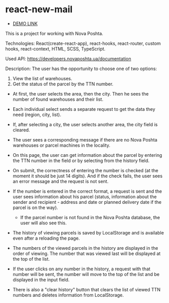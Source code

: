 # react-new-mail

- [DEMO LINK](https://svitlana-yudina.github.io/react-new-mail/)

This is a project for working with Nova Poshta.

Technologies:
React(create-react-app), react-hooks, react-router, custom hooks, react-context,
HTML, SCSS, TypeScript.

Used API: https://developers.novaposhta.ua/documentation

Description:
The user has the opportunity to choose one of two options:
1. View the list of warehouses.
2. Get the status of the parcel by the TTN number.

- At first, the user selects the area, then the city.
  Then he sees the number of found warehouses and their list.
- Each individual select sends a separate request 
  to get the data they need (region, city, list).
- If, after selecting a city, the user selects another area, 
  the city field is cleared.
- The user sees a corresponding message if there are no 
  Nova Poshta warehouses or parcel machines in the locality.


- On this page, the user can get information about 
  the parcel by entering the TTN number in the field or 
  by selecting from the history field.
- On submit, the correctness of entering the number is checked 
  (at the moment it should be just 14 digits). 
  And if the check fails, the user sees an error message and the request is not sent.
- If the number is entered in the correct format, a request is 
  sent and the user sees information about his parcel 
  (status, information about the sender and recipient - address 
  and date or planned delivery date if the parcel is on the way).
  - If the parcel number is not found in the Nova Poshta database, 
  the user will also see this.
- The history of viewing parcels is saved by LocalStorage 
  and is available even after a reloading the page.
- The numbers of the viewed parcels in the history are displayed 
  in the order of viewing. The number that was viewed last will be 
  displayed at the top of the list.
- If the user clicks on any number in the history, 
  a request with that number will be sent, the number will 
  move to the top of the list and be displayed in the input field.
- There is also a "clear history" button that clears the list 
  of viewed TTN numbers and deletes information from LocalStorage.


